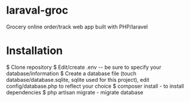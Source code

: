 # laraval-groc
Grocery online order/track web app built with PHP/laravel

# Installation
$ Clone repository
$ Edit/create .env -- be sure to specify your database/information
$ Create a database file (touch database/database.sqlite, sqlite used for this project), edit config/database.php to reflect your choice
$ composer install - to install dependencies
$ php artisan migrate - migrate database 
